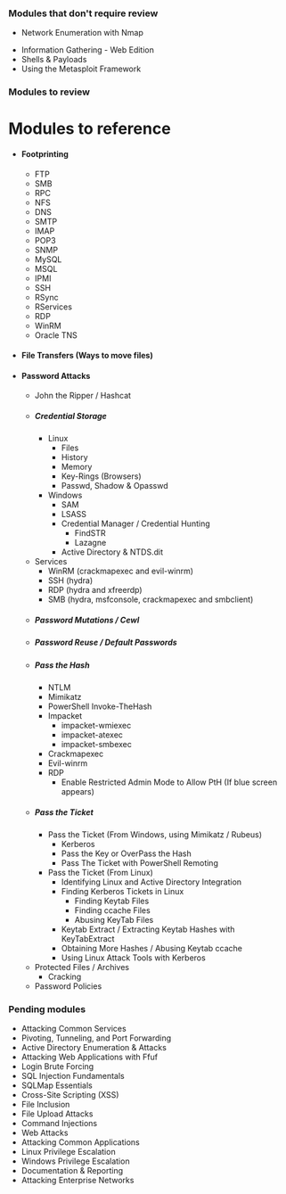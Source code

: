 ### Modules that don't require review

* Network Enumeration with Nmap
- Information Gathering - Web Edition
- Shells & Payloads
- Using the Metasploit Framework

### Modules to review




# Modules to reference

- #### Footprinting
	- FTP
	- SMB
	- RPC
	- NFS
	- DNS
	- SMTP
	- IMAP
	- POP3
	- SNMP
	- MySQL
	- MSQL
	- IPMI
	- SSH
	- RSync
	- RServices
	- RDP
	- WinRM
	- Oracle TNS
	
- #### File Transfers (Ways to move files)

- #### Password Attacks
	- John the Ripper / Hashcat
	- ##### Credential Storage
		- Linux
			- Files
			- History
			- Memory
			- Key-Rings (Browsers)
			- Passwd, Shadow & Opasswd
		- Windows
			- SAM
			- LSASS
			- Credential Manager / Credential Hunting
				- FindSTR
				- Lazagne
			- Active Directory & NTDS.dit
	- Services
		- WinRM (crackmapexec and evil-winrm)
		- SSH (hydra)
		- RDP (hydra and xfreerdp)
		- SMB (hydra, msfconsole, crackmapexec and smbclient)
	- ##### Password Mutations / Cewl
	- ##### Password Reuse / Default Passwords
	- ##### Pass the Hash
		- NTLM
		- Mimikatz
		- PowerShell Invoke-TheHash
		- Impacket
			- impacket-wmiexec
			- impacket-atexec
			- impacket-smbexec
		- Crackmapexec
		- Evil-winrm
		- RDP
			- Enable Restricted Admin Mode to Allow PtH (If blue screen appears)
	- ##### Pass the Ticket 
		- Pass the Ticket (From Windows, using Mimikatz / Rubeus)
			- Kerberos
			- Pass the Key or OverPass the Hash
			- Pass The Ticket with PowerShell Remoting
		- Pass the Ticket (From Linux)
			- Identifying Linux and Active Directory Integration
			- Finding Kerberos Tickets in Linux
				- Finding Keytab Files
				- Finding ccache Files
				- Abusing KeyTab Files
			- Keytab Extract / Extracting Keytab Hashes with KeyTabExtract
			- Obtaining More Hashes / Abusing Keytab ccache
			- Using Linux Attack Tools with Kerberos
	- Protected Files / Archives
		- Cracking
	- Password Policies

### Pending modules


- Attacking Common Services
- Pivoting, Tunneling, and Port Forwarding
- Active Directory Enumeration & Attacks
- Attacking Web Applications with Ffuf
- Login Brute Forcing
- SQL Injection Fundamentals
- SQLMap Essentials
- Cross-Site Scripting (XSS)
- File Inclusion
- File Upload Attacks
- Command Injections
- Web Attacks
- Attacking Common Applications
- Linux Privilege Escalation
- Windows Privilege Escalation
- Documentation & Reporting
- Attacking Enterprise Networks